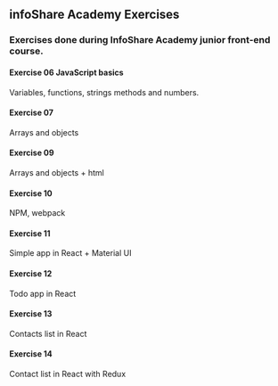 ## infoShare Academy Exercises

### Exercises done during InfoShare Academy junior front-end course.

#### Exercise 06 JavaScript basics

Variables, functions, strings methods and numbers.

#### Exercise 07

Arrays and objects

#### Exercise 09

Arrays and objects + html

#### Exercise 10

NPM, webpack

#### Exercise 11

Simple app in React + Material UI

#### Exercise 12

Todo app in React

#### Exercise 13

Contacts list in React

#### Exercise 14

Contact list in React with Redux
